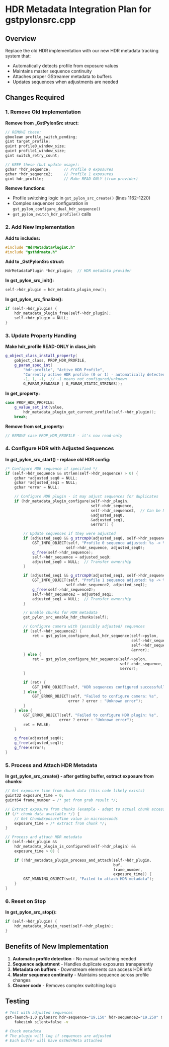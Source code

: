 # HDR Metadata Integration Plan for gstpylonsrc.cpp

## Overview
Replace the old HDR implementation with our new HDR metadata tracking system that:
- Automatically detects profile from exposure values
- Maintains master sequence continuity
- Attaches proper GStreamer metadata to buffers
- Updates sequences when adjustments are needed

## Changes Required

### 1. Remove Old Implementation

**Remove from _GstPylonSrc struct:**
```cpp
// REMOVE these:
gboolean profile_switch_pending;
gint target_profile;
guint profile0_window_size;
guint profile1_window_size;
gint switch_retry_count;

// KEEP these (but update usage):
gchar *hdr_sequence;      // Profile 0 exposures
gchar *hdr_sequence2;     // Profile 1 exposures
gint hdr_profile;         // Make READ-ONLY (from provider)
```

**Remove functions:**
- Profile switching logic in `gst_pylon_src_create()` (lines 1162-1220)
- Complex sequencer configuration in `gst_pylon_configure_dual_hdr_sequence()`
- `gst_pylon_switch_hdr_profile()` calls

### 2. Add New Implementation

**Add to includes:**
```cpp
#include "HdrMetadataPluginC.h"
#include "gsthdrmeta.h"
```

**Add to _GstPylonSrc struct:**
```cpp
HdrMetadataPlugin *hdr_plugin;  // HDR metadata provider
```

**In gst_pylon_src_init():**
```cpp
self->hdr_plugin = hdr_metadata_plugin_new();
```

**In gst_pylon_src_finalize():**
```cpp
if (self->hdr_plugin) {
    hdr_metadata_plugin_free(self->hdr_plugin);
    self->hdr_plugin = NULL;
}
```

### 3. Update Property Handling

**Make hdr_profile READ-ONLY in class_init:**
```cpp
g_object_class_install_property(
    gobject_class, PROP_HDR_PROFILE,
    g_param_spec_int(
        "hdr-profile", "Active HDR Profile",
        "Currently active HDR profile (0 or 1) - automatically detected from exposure values",
        -1, 1, -1,  // -1 means not configured/unknown
        G_PARAM_READABLE | G_PARAM_STATIC_STRINGS));
```

**In get_property:**
```cpp
case PROP_HDR_PROFILE:
    g_value_set_int(value,
        hdr_metadata_plugin_get_current_profile(self->hdr_plugin));
    break;
```

**Remove from set_property:**
```cpp
// REMOVE case PROP_HDR_PROFILE - it's now read-only
```

### 4. Configure HDR with Adjusted Sequences

**In gst_pylon_src_start() - replace old HDR config:**
```cpp
/* Configure HDR sequence if specified */
if (self->hdr_sequence && strlen(self->hdr_sequence) > 0) {
    gchar *adjusted_seq0 = NULL;
    gchar *adjusted_seq1 = NULL;
    gchar *error = NULL;

    // Configure HDR plugin - it may adjust sequences for duplicates
    if (hdr_metadata_plugin_configure(self->hdr_plugin,
                                      self->hdr_sequence,
                                      self->hdr_sequence2,  // Can be NULL
                                      &adjusted_seq0,
                                      &adjusted_seq1,
                                      &error)) {

        // Update sequences if they were adjusted
        if (adjusted_seq0 && g_strcmp0(adjusted_seq0, self->hdr_sequence) != 0) {
            GST_INFO_OBJECT(self, "Profile 0 sequence adjusted: %s -> %s",
                           self->hdr_sequence, adjusted_seq0);
            g_free(self->hdr_sequence);
            self->hdr_sequence = adjusted_seq0;
            adjusted_seq0 = NULL;  // Transfer ownership
        }

        if (adjusted_seq1 && g_strcmp0(adjusted_seq1, self->hdr_sequence2) != 0) {
            GST_INFO_OBJECT(self, "Profile 1 sequence adjusted: %s -> %s",
                           self->hdr_sequence2, adjusted_seq1);
            g_free(self->hdr_sequence2);
            self->hdr_sequence2 = adjusted_seq1;
            adjusted_seq1 = NULL;  // Transfer ownership
        }

        // Enable chunks for HDR metadata
        gst_pylon_src_enable_hdr_chunks(self);

        // Configure camera with (possibly adjusted) sequences
        if (self->hdr_sequence2) {
            ret = gst_pylon_configure_dual_hdr_sequence(self->pylon,
                                                        self->hdr_sequence,
                                                        self->hdr_sequence2,
                                                        &error);
        } else {
            ret = gst_pylon_configure_hdr_sequence(self->pylon,
                                                   self->hdr_sequence,
                                                   &error);
        }

        if (ret) {
            GST_INFO_OBJECT(self, "HDR sequences configured successfully");
        } else {
            GST_ERROR_OBJECT(self, "Failed to configure camera: %s",
                            error ? error : "Unknown error");
        }
    } else {
        GST_ERROR_OBJECT(self, "Failed to configure HDR plugin: %s",
                        error ? error : "Unknown error");
        ret = FALSE;
    }

    g_free(adjusted_seq0);
    g_free(adjusted_seq1);
    g_free(error);
}
```

### 5. Process and Attach HDR Metadata

**In gst_pylon_src_create() - after getting buffer, extract exposure from chunks:**
```cpp
// Get exposure time from chunk data (this code likely exists)
guint32 exposure_time = 0;
guint64 frame_number = /* get from grab result */;

// Extract exposure from chunks (example - adapt to actual chunk access)
if (/* chunk data available */) {
    // Get ChunkExposureTime value in microseconds
    exposure_time = /* extract from chunk */;
}

// Process and attach HDR metadata
if (self->hdr_plugin &&
    hdr_metadata_plugin_is_configured(self->hdr_plugin) &&
    exposure_time > 0) {

    if (!hdr_metadata_plugin_process_and_attach(self->hdr_plugin,
                                                buf,
                                                frame_number,
                                                exposure_time)) {
        GST_WARNING_OBJECT(self, "Failed to attach HDR metadata");
    }
}
```

### 6. Reset on Stop

**In gst_pylon_src_stop():**
```cpp
if (self->hdr_plugin) {
    hdr_metadata_plugin_reset(self->hdr_plugin);
}
```

## Benefits of New Implementation

1. **Automatic profile detection** - No manual switching needed
2. **Sequence adjustment** - Handles duplicate exposures transparently
3. **Metadata on buffers** - Downstream elements can access HDR info
4. **Master sequence continuity** - Maintains sequence across profile changes
5. **Cleaner code** - Removes complex switching logic

## Testing

```bash
# Test with adjusted sequences
gst-launch-1.0 pylonsrc hdr-sequence="19,150" hdr-sequence2="19,250" ! \
    fakesink silent=false -v

# Check metadata
# The plugin will log if sequences are adjusted
# Each buffer will have GstHdrMeta attached
```